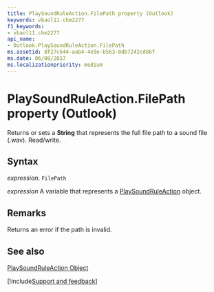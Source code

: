 ```yaml
---
title: PlaySoundRuleAction.FilePath property (Outlook)
keywords: vbaol11.chm2277
f1_keywords:
- vbaol11.chm2277
api_name:
- Outlook.PlaySoundRuleAction.FilePath
ms.assetid: 8f27c644-aab4-4e9e-b563-0db7242cd86f
ms.date: 06/08/2017
ms.localizationpriority: medium
---
```



# PlaySoundRuleAction.FilePath property (Outlook)

Returns or sets a **String** that represents the full file path to a sound file (.wav). Read/write.


## Syntax

_expression_. `FilePath`

_expression_ A variable that represents a [PlaySoundRuleAction](Outlook.PlaySoundRuleAction.md) object.


## Remarks

Returns an error if the path is invalid.


## See also


[PlaySoundRuleAction Object](Outlook.PlaySoundRuleAction.md)

[!include[Support and feedback](~/includes/feedback-boilerplate.md)]